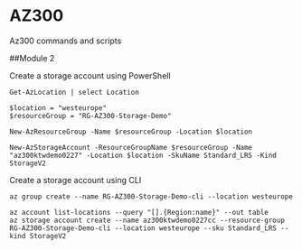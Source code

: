 # AZ300

Az300 commands and scripts

##Module 2

Create a storage account using PowerShell
```PS
Get-AzLocation | select Location
```
```
$location = "westeurope"
$resourceGroup = "RG-AZ300-Storage-Demo"
```
```
New-AzResourceGroup -Name $resourceGroup -Location $location 
```
```
New-AzStorageAccount -ResourceGroupName $resourceGroup -Name "az300ktwdemo0227" -Location $location -SkuName Standard_LRS -Kind StorageV2
```
Create a storage account using CLI
```
az group create --name RG-AZ300-Storage-Demo-cli --location westeurope
```
```
az account list-locations --query "[].{Region:name}" --out table
az storage account create --name az300ktwdemo0227cc --resource-group RG-AZ300-Storage-Demo-cli --location westeurope --sku Standard_LRS --kind StorageV2
```


